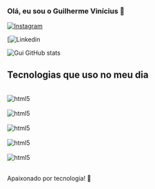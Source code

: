 ### Olá, eu sou o Guilherme Vinícius 🎲

[![Instagram](https://img.shields.io/badge/Instagram-E4405F?style=for-the-badge&logo=instagram&logoColor=white)](https://instagram.com/eai_guihhh?igshid=YTQwZjQ0NmI0OA==)

[![Linkedin](https://img.shields.io/badge/LinkedIn-0077B5?style=for-the-badge&logo=linkedin&logoColor=white)

![Gui GitHub stats](https://github-readme-stats.vercel.app/api?username=guivpn&show_icons=true&theme=tokyonight)

## Tecnologias que uso no meu dia

<div style = "display: inline_block"></br>
    <img aling = "center" alt = "html5" src = "https://img.shields.io/badge/Java-ED8B00?style=for-the-badge&logo=openjdk&logoColor=white" />
</div>

<div style = "display: inline_block"></br>
    <img aling = "center" alt = "html5" src = "https://img.shields.io/badge/MySQL-005C84?style=for-the-badge&logo=mysql&logoColor=white" />
</div>

<div style = "display: inline_block"></br>
    <img aling = "center" alt = "html5" src = "https://img.shields.io/badge/HTML5-E34F26?style=for-the-badge&logo=html5&logoColor=white" />
</div>

<div style = "display: inline_block"></br>
    <img aling = "center" alt = "html5" src = "https://img.shields.io/badge/CSS3-1572B6?style=for-the-badge&logo=css3&logoColor=white" />
</div>

<div style = "display: inline_block"></br>
    <img aling = "center" alt = "html5" src = "https://img.shields.io/badge/Python-3776AB?style=for-the-badge&logo=python&logoColor=white" />
</div>

</br>Apaixonado por tecnologia! 💭

